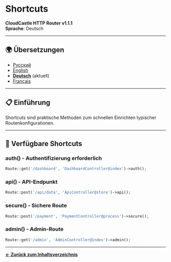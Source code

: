 # Shortcuts

**CloudCastle HTTP Router v1.1.1**  
**Sprache**: Deutsch

---

## 🌍 Übersetzungen

- [Русский](../../ru/documentation/shortcuts.md)
- [English](../../en/documentation/shortcuts.md)
- **[Deutsch](shortcuts.md)** (aktuell)
- [Français](../../fr/documentation/shortcuts.md)

---

## 📋 Einführung

Shortcuts sind praktische Methoden zum schnellen Einrichten typischer Routenkonfigurationen.

---

## 🔧 Verfügbare Shortcuts

### auth() - Authentifizierung erforderlich

```php
Route::get('/dashboard', 'DashboardController@index')->auth();
```

### api() - API-Endpunkt

```php
Route::post('/api/data', 'ApiController@store')->api();
```

### secure() - Sichere Route

```php
Route::post('/payment', 'PaymentController@process')->secure();
```

### admin() - Admin-Route

```php
Route::get('/admin', 'AdminController@index')->admin();
```

---

**[← Zurück zum Inhaltsverzeichnis](README.md)**

